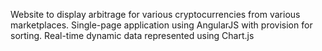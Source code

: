 Website to display arbitrage for various cryptocurrencies from various marketplaces.
Single-page application using AngularJS with provision for sorting.
Real-time dynamic data represented using Chart.js
